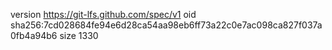 version https://git-lfs.github.com/spec/v1
oid sha256:7cd028684fe94e6d28ca54aa98eb6ff73a22c0e7ac098ca827f037a0fb4a94b6
size 1330
